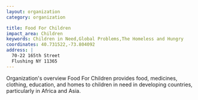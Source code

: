 ```yaml
---
layout: organization
category: organization

title: Food For Children
impact_area: Children
keywords: Children in Need,Global Problems,The Homeless and Hungry
coordinates: 40.731522,-73.804092
address: |
  70-22 165th Street
  Flushing NY 11365
---
```

Organization's overview
Food For Children provides food, medicines, clothing, education, and homes to children in need in developing countries, particularly in Africa and Asia.